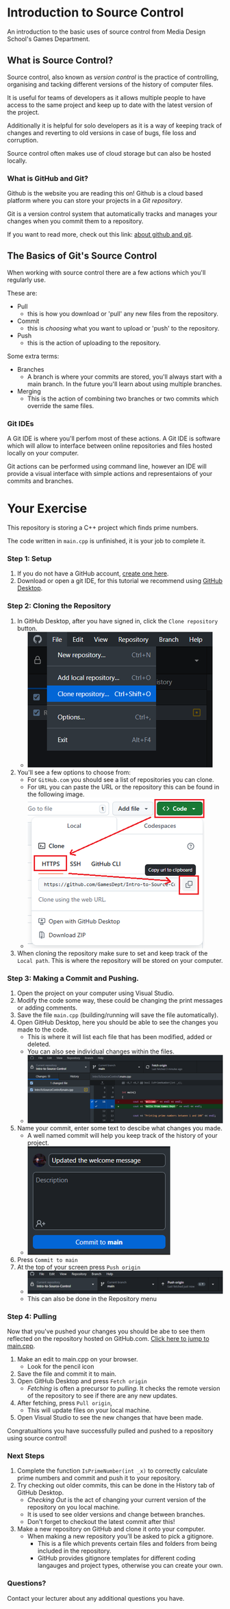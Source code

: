 # Introduction to Source Control
An introduction to the basic uses of source control from Media Design School's Games Department. 

## What is Source Control?
Source control, also known as <i>version control</i> is the practice of controlling, organising and tacking different versions of the history of computer files.

It is useful for teams of developers as it allows multiple people to have access to the same project and keep up to date with the latest version of the project.

Additionally it is helpful for solo developers as it is a way of keeping track of changes and reverting to old versions in case of bugs, file loss and corruption. 

Source control often makes use of cloud storage but can also be hosted locally.

### What is GitHub and Git?
Github is the website you are reading this on! Github is a cloud based platform where you can store your projects in a <i>Git repository</i>. 

Git is a version control system that automatically tracks and manages your changes when you commit them to a repository. 

If you want to read more, check out this link: [about github and git](https://docs.github.com/en/get-started/start-your-journey/about-github-and-git).

## The Basics of Git's Source Control
When working with source control there are a few actions which you'll regularly use. 

These are:
- Pull
    - this is how you download or 'pull' any new files from the repository.
- Commit
    - this is <i>choosing</i> what you want to upload or 'push' to the repository. 
- Push
    - this is the action of uploading to the repository.

Some extra terms:
- Branches
    - A branch is where your commits are stored, you'll always start with a main branch. In the future you'll learn about using multiple branches.
- Merging
    - This is the action of combining two branches or two commits which override the same files. 

### Git IDEs
A Git IDE is where you'll perfom most of these actions. A Git IDE is software which will allow to interface between online repositories and files hosted locally on your computer.

Git actions can be performed using command line, however an IDE will provide a visual interface with simple actions and representaions of your commits and branches. 

# Your Exercise
This repository is storing a C++ project which finds prime numbers. 

The code written in `main.cpp` is unfinished, it is your job to complete it. 

### Step 1: Setup 
1. If you do not have a GitHub account, [create one here](https://github.com/signup). 
2. Download or open a git IDE, for this tutorial we recommend using [GitHub Desktop](https://desktop.github.com/download/). 

### Step 2: Cloning the Repository
1. In GitHub Desktop, after you have signed in, click the `Clone repository` button.
   - ![clone GitHub Desktop](resources/cloneLocal.png)
2. You'll see a few options to choose from: 
   - For `GitHub.com` you should see a list of repositories you can clone.
   - For `URL` you can paste the URL or the repository this can be found in the following image. 
   - ![clone GitHub online](resources/cloneRepo.png)
3. When cloning the repository make sure to set and keep track of the `Local path`. This is where the repository will be stored on your computer. 

### Step 3: Making a Commit and Pushing.
1. Open the project on your computer using Visual Studio.
2. Modify the code some way, these could be changing the print messages or adding comments. 
3. Save the file `main.cpp` (building/running will save the file automatically). 
4. Open GitHub Desktop, here you should be able to see the changes you made to the code. 
   - This is where it will list each file that has been modified, added or deleted. 
   - You can also see individual changes within the files.
   - ![changes in GitHub desktop](resources/changes.png)
5. Name your commit, enter some text to descibe what changes you made. 
   - A well named commit will help you keep track of the history of your project.
   - ![Commit naming](resources/commit.png)
6. Press `Commit to main`
7. At the top of your screen press `Push origin`
   - ![push origin](resources/push.png)
   - This can also be done in the Repository menu

### Step 4: Pulling
Now that you've pushed your changes you should be abe to see them reflected on the repository hosted on GitHub.com. [Click here to jump to main.cpp](IntroToSourceControl/main.cpp).

1. Make an edit to main.cpp on your browser. 
   - Look for the pencil icon
2. Save the file and commit it to main.
3. Open GitHub Desktop and press `Fetch origin`
   - <i>Fetching</i> is often a precursor to <i>pulling</i>. It checks the remote version of the repository to see if there are any new updates. 
4. After fetching, press `Pull origin`, 
   - This will update files on your local machine. 
5. Open Visual Studio to see the new changes that have been made.

Congratualtions you have successfully pulled and pushed to a repository using source control! 

### Next Steps
1. Complete the function `IsPrimeNumber(int _x)` to correctly calculate prime numbers and commit and push it to your repository.
2. Try checking out older commits, this can be done in the History tab of GitHub Desktop. 
   - <i>Checking Out</i> is the act of changing your current version of the repository on you local machine. 
   - It is used to see older versions and change between branches. 
   - Don't forget to checkout the latest commit after this!
3. Make a new repository on GitHub and clone it onto your computer. 
   - When making a new repository you'll be asked to pick a gitignore. 
     - This is a file which prevents certain files and folders from being included in the repository.
     - GitHub provides gitignore templates for different coding langauges and project types, otherwise you can create your own.  

### Questions?
Contact your lecturer about any additional questions you have.